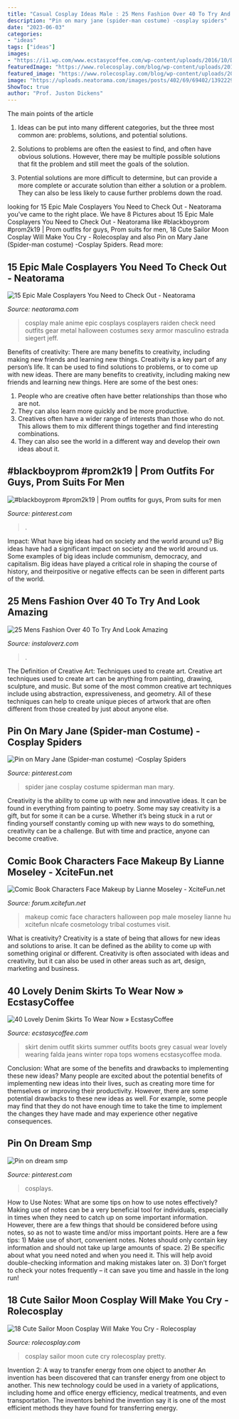 ```yaml
---
title: "Casual Cosplay Ideas Male : 25 Mens Fashion Over 40 To Try And Look Amazing"
description: "Pin on mary jane (spider-man costume) -cosplay spiders"
date: "2023-06-03"
categories:
- "ideas"
tags: ["ideas"]
images:
- "https://i1.wp.com/www.ecstasycoffee.com/wp-content/uploads/2016/10/Denim-Skirt-Outfit5.jpg"
featuredImage: "https://www.rolecosplay.com/blog/wp-content/uploads/2017/04/ed38a0da13ce696db1f7cf4a31eada38.jpg"
featured_image: "https://www.rolecosplay.com/blog/wp-content/uploads/2017/04/ed38a0da13ce696db1f7cf4a31eada38.jpg"
image: "https://uploads.neatorama.com/images/posts/402/69/69402/1392229774-0.jpg"
ShowToc: true
author: "Prof. Juston Dickens"
---
```



The main points of the article
1. Ideas can be put into many different categories, but the three most common are: problems, solutions, and potential solutions.
2. Solutions to problems are often the easiest to find, and often have obvious solutions. However, there may be multiple possible solutions that fit the problem and still meet the goals of the solution.

3. Potential solutions are more difficult to determine, but can provide a more complete or accurate solution than either a solution or a problem. They can also be less likely to cause further problems down the road.

	

		
looking for 15 Epic Male Cosplayers You Need to Check Out - Neatorama you've came to the right place. We have 8 Pictures about 15 Epic Male Cosplayers You Need to Check Out - Neatorama like #blackboyprom #prom2k19 | Prom outfits for guys, Prom suits for men, 18 Cute Sailor Moon Cosplay Will Make You Cry - Rolecosplay and also Pin on Mary Jane (Spider-man costume) -Cosplay Spiders. Read more:
		
    
## 15 Epic Male Cosplayers You Need To Check Out - Neatorama

<img loading=lazy src="https://uploads.neatorama.com/images/posts/402/69/69402/1392229774-0.jpg" onerror="this.onerror=null;this.src='https://tse3.mm.bing.net/th?id=OIP.DW1Jh0mmggV3uN4Dzrf-agHaLG&amp;pid=15.1';" alt="15 Epic Male Cosplayers You Need to Check Out - Neatorama">

_Source: neatorama.com_

>cosplay male anime epic cosplays cosplayers raiden check need outfits gear metal halloween costumes sexy armor masculino estrada siegert jeff. 

	

Benefits of creativity: There are many benefits to creativity, including making new friends and learning new things.
Creativity is a key part of any person’s life. It can be used to find solutions to problems, or to come up with new ideas. There are many benefits to creativity, including making new friends and learning new things. Here are some of the best ones: 
1. People who are creative often have better relationships than those who are not.
2. They can also learn more quickly and be more productive.
3. Creatives often have a wider range of interests than those who do not. This allows them to mix different things together and find interesting combinations.
4. They can also see the world in a different way and develop their own ideas about it.

    
## #blackboyprom #prom2k19 | Prom Outfits For Guys, Prom Suits For Men

<img loading=lazy src="https://i.pinimg.com/736x/ae/20/2b/ae202b4074c243dc7e9b891f105a41a4.jpg" onerror="this.onerror=null;this.src='https://tse2.mm.bing.net/th?id=OIP.2nN1MwUxSXmNHVMa683I3QHaJ4&amp;pid=15.1';" alt="#blackboyprom #prom2k19 | Prom outfits for guys, Prom suits for men">

_Source: pinterest.com_

>. 

	

Impact: What have big ideas had on society and the world around us?
Big ideas have had a significant impact on society and the world around us. Some examples of big ideas include communism, democracy, and capitalism. Big ideas have played a critical role in shaping the course of history, and theirpositive or negative effects can be seen in different parts of the world.

    
## 25 Mens Fashion Over 40 To Try And Look Amazing

<img loading=lazy src="https://www.instaloverz.com/wp-content/uploads/2016/08/16-mens-fashion-over-40.jpg" onerror="this.onerror=null;this.src='https://tse1.mm.bing.net/th?id=OIP.gR2bunyApgZIRwauqrfExAHaKE&amp;pid=15.1';" alt="25 Mens Fashion Over 40 To Try And Look Amazing">

_Source: instaloverz.com_

>. 

	

The Definition of Creative Art: Techniques used to create art.
Creative art techniques used to create art can be anything from painting, drawing, sculpture, and music. But some of the most common creative art techniques include using abstraction, expressiveness, and geometry. All of these techniques can help to create unique pieces of artwork that are often different from those created by just about anyone else.

    
## Pin On Mary Jane (Spider-man Costume) -Cosplay Spiders

<img loading=lazy src="https://i.pinimg.com/736x/19/14/c1/1914c1beeb122137ecb72af9db5e52e4--univers-marvel-spiderman-cosplay.jpg" onerror="this.onerror=null;this.src='https://tse1.mm.bing.net/th?id=OIP.ypzjogfowstEdWGWVZIyXQHaJ4&amp;pid=15.1';" alt="Pin on Mary Jane (Spider-man costume) -Cosplay Spiders">

_Source: pinterest.com_

>spider jane cosplay costume spiderman man mary. 

	

Creativity is the ability to come up with new and innovative ideas. It can be found in everything from painting to poetry. Some may say creativity is a gift, but for some it can be a curse. Whether it’s being stuck in a rut or finding yourself constantly coming up with new ways to do something, creativity can be a challenge. But with time and practice, anyone can become creative.

    
## Comic Book Characters Face Makeup By Lianne Moseley - XciteFun.net

<img loading=lazy src="https://img.xcitefun.net/users/2015/01/373648,xcitefun-comic-characters-makeup-4.jpg" onerror="this.onerror=null;this.src='https://tse2.mm.bing.net/th?id=OIP.gWQ7JRufmyAjWLZj6T_4DAHaJ3&amp;pid=15.1';" alt="Comic Book Characters Face Makeup by Lianne Moseley - XciteFun.net">

_Source: forum.xcitefun.net_

>makeup comic face characters halloween pop male moseley lianne hu xcitefun nlcafe cosmetology tribal costumes visit. 

	

What is creativity?
Creativity is a state of being that allows for new ideas and solutions to arise. It can be defined as the ability to come up with something original or different. Creativity is often associated with ideas and creativity, but it can also be used in other areas such as art, design, marketing and business.

    
## 40 Lovely Denim Skirts To Wear Now » EcstasyCoffee

<img loading=lazy src="https://i1.wp.com/www.ecstasycoffee.com/wp-content/uploads/2016/10/Denim-Skirt-Outfit5.jpg" onerror="this.onerror=null;this.src='https://tse4.mm.bing.net/th?id=OIP.5BMhRnCsbho0WxPc0WzN3QAAAA&amp;pid=15.1';" alt="40 Lovely Denim Skirts To Wear Now » EcstasyCoffee">

_Source: ecstasycoffee.com_

>skirt denim outfit skirts summer outfits boots grey casual wear lovely wearing falda jeans winter ropa tops womens ecstasycoffee moda. 

	

Conclusion: What are some of the benefits and drawbacks to implementing these new ideas?
Many people are excited about the potential benefits of implementing new ideas into their lives, such as creating more time for themselves or improving their productivity. However, there are some potential drawbacks to these new ideas as well. For example, some people may find that they do not have enough time to take the time to implement the changes they have made and may experience other negative consequences.

    
## Pin On Dream Smp

<img loading=lazy src="https://i.pinimg.com/736x/3f/d9/be/3fd9be511263d395abb04ff60a3bdfa6.jpg" onerror="this.onerror=null;this.src='https://tse4.mm.bing.net/th?id=OIP.X1mr3fGhFeZKCfZc91K0wgHaNK&amp;pid=15.1';" alt="Pin on dream smp">

_Source: pinterest.com_

>cosplays. 

	

How to Use Notes: What are some tips on how to use notes effectively?
Making use of notes can be a very beneficial tool for individuals, especially in times when they need to catch up on some important information. However, there are a few things that should be considered before using notes, so as not to waste time and/or miss important points. Here are a few tips: 1) Make use of short, convenient notes. Notes should only contain key information and should not take up large amounts of space. 2) Be specific about what you need noted and when you need it. This will help avoid double-checking information and making mistakes later on. 3) Don’t forget to check your notes frequently – it can save you time and hassle in the long run!

    
## 18 Cute Sailor Moon Cosplay Will Make You Cry - Rolecosplay

<img loading=lazy src="https://www.rolecosplay.com/blog/wp-content/uploads/2017/04/ed38a0da13ce696db1f7cf4a31eada38.jpg" onerror="this.onerror=null;this.src='https://tse1.mm.bing.net/th?id=OIP.X3Ul7Kwar14_Zru8PrPrJgHaLH&amp;pid=15.1';" alt="18 Cute Sailor Moon Cosplay Will Make You Cry - Rolecosplay">

_Source: rolecosplay.com_

>cosplay sailor moon cute cry rolecosplay pretty. 

	

Invention 2: A way to transfer energy from one object to another
An invention has been discovered that can transfer energy from one object to another. This new technology could be used in a variety of applications, including home and office energy efficiency, medical treatments, and even transportation. The inventors behind the invention say it is one of the most efficient methods they have found for transferring energy.

